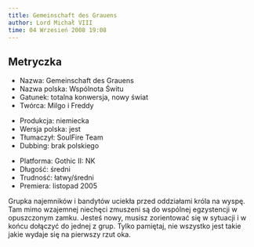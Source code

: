 ```yaml
---
title: Gemeinschaft des Grauens
author: Lord Michał VIII
time: 04 Wrzesień 2008 19:08
---
```


## Metryczka

<!-- -->
- Nazwa: Gemeinschaft des Grauens
- Nazwa polska: Wspólnota Świtu
- Gatunek: totalna konwersja, nowy świat
- Twórca: Milgo i Freddy

<!-- -->
- Produkcja: niemiecka
- Wersja polska: jest
- Tłumaczył: SoulFire Team
- Dubbing: brak polskiego

<!-- -->
- Platforma: Gothic II: NK
- Długość: średni
- Trudność: łatwy/średni
- Premiera: listopad 2005

Grupka najemników i bandytów uciekła przed oddziałami króla na wyspę. Tam mimo wzajemnej niechęci zmuszeni są do wspólnej egzystencji w opuszczonym zamku. Jesteś nowy, musisz zorientować się w sytuacji i w końcu dołączyć do jednej z grup. Tylko pamiętaj, nie wszystko jest takie jakie wydaje się na pierwszy rzut oka.